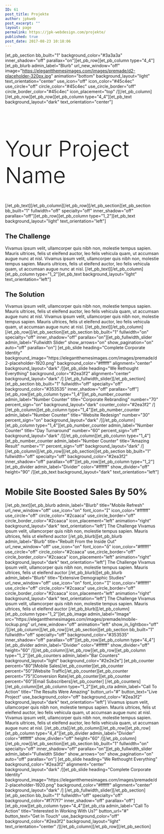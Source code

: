 ```yaml
---
ID: 61
post_title: Projekte
author: jpkweb
post_excerpt: ""
layout: page
permalink: https://jpk-webdesign.com/projekte/
published: true
post_date: 2017-08-23 10:18:06
---
```

[et_pb_section bb_built="1" background_color="#3a3a3a" inner_shadow="off" parallax="on"][et_pb_row][et_pb_column type="4_4"][et_pb_blurb admin_label="Blurb" url_new_window="off" image="https://elegantthemesimages.com/images/premade/d2-placeholder-320px.jpg" animation="bottom" background_layout="light" text_orientation="center" use_icon="off" icon_color="#45c4ec" use_circle="off" circle_color="#45c4ec" use_circle_border="off" circle_border_color="#45c4ec" icon_placement="top" /][/et_pb_column][/et_pb_row][et_pb_row][et_pb_column type="4_4"][et_pb_text background_layout="dark" text_orientation="center"]
<h1 style="font-size: 72px; font-weight: 300;">Your Project Name</h1>
[/et_pb_text][/et_pb_column][/et_pb_row][/et_pb_section][et_pb_section bb_built="1" fullwidth="off" specialty="off" inner_shadow="off" parallax="off"][et_pb_row][et_pb_column type="1_2"][et_pb_text background_layout="light" text_orientation="left"]
<h2>The Challenge</h2>
Vivamus ipsum velit, ullamcorper quis nibh non, molestie tempus sapien. Mauris ultrices, felis ut eleifend auctor, leo felis vehicula quam, ut accumsan augue nunc at nisl. Vivamus ipsum velit, ullamcorper quis nibh non, molestie tempus sapien. Mauris ultrices, felis ut eleifend auctor, leo felis vehicula quam, ut accumsan augue nunc at nisl. [/et_pb_text][/et_pb_column][et_pb_column type="1_2"][et_pb_text background_layout="light" text_orientation="left"]
<h2>The Solution</h2>
Vivamus ipsum velit, ullamcorper quis nibh non, molestie tempus sapien. Mauris ultrices, felis ut eleifend auctor, leo felis vehicula quam, ut accumsan augue nunc at nisl. Vivamus ipsum velit, ullamcorper quis nibh non, molestie tempus sapien. Mauris ultrices, felis ut eleifend auctor, leo felis vehicula quam, ut accumsan augue nunc at nisl. [/et_pb_text][/et_pb_column][/et_pb_row][/et_pb_section][et_pb_section bb_built="1" fullwidth="on" specialty="off" inner_shadow="off" parallax="on"][et_pb_fullwidth_slider admin_label="Fullwidth Slider" show_arrows="on" show_pagination="on" auto="off" parallax="on"] [et_pb_slide heading="Complete Corporate Identity" background_image="https://elegantthemesimages.com/images/premade/d2-placeholder-1920.png" background_color="#ffffff" alignment="center" background_layout="dark" /][et_pb_slide heading="We Rethought Everything" background_color="#2ea3f2" alignment="center" background_layout="dark" /] [/et_pb_fullwidth_slider][/et_pb_section][et_pb_section bb_built="1" fullwidth="off" specialty="off" background_color="#353535" inner_shadow="off" parallax="off"][et_pb_row][et_pb_column type="1_4"][et_pb_number_counter admin_label="Number Counter" title="Corporate Rebranding" number="70" percent_sign="on" background_layout="dark" counter_color="#2ea3f2" /][/et_pb_column][et_pb_column type="1_4"][et_pb_number_counter admin_label="Number Counter" title="Website Redesign" number="30" percent_sign="on" background_layout="dark" /][/et_pb_column][et_pb_column type="1_4"][et_pb_number_counter admin_label="Number Counter" title="Day Turnaround" number="60" percent_sign="off" background_layout="dark" /][/et_pb_column][et_pb_column type="1_4"][et_pb_number_counter admin_label="Number Counter" title="Amazing Result" number="1" percent_sign="off" background_layout="dark" /][/et_pb_column][/et_pb_row][/et_pb_section][et_pb_section bb_built="1" fullwidth="off" specialty="off" background_color="#2ea3f2" inner_shadow="off" parallax="off"][et_pb_row][et_pb_column type="1_2"][et_pb_divider admin_label="Divider" color="#ffffff" show_divider="off" height="90" /][et_pb_text background_layout="dark" text_orientation="left"]
<h1>Mobile Site Boosted Sales By 50%</h1>
[/et_pb_text][et_pb_blurb admin_label="Blurb" title="Mobile Refresh" url_new_window="off" use_icon="on" font_icon="" icon_color="#ffffff" use_circle="off" circle_color="#2caaca" use_circle_border="off" circle_border_color="#2caaca" icon_placement="left" animation="right" background_layout="dark" text_orientation="left"] The Challenge Vivamus ipsum velit, ullamcorper quis nibh non, molestie tempus sapien. Mauris ultrices, felis ut eleifend auctor [/et_pb_blurb][et_pb_blurb admin_label="Blurb" title="Rebuilt From the Inside Out" url_new_window="off" use_icon="on" font_icon="" icon_color="#ffffff" use_circle="off" circle_color="#2caaca" use_circle_border="off" circle_border_color="#2caaca" icon_placement="left" animation="right" background_layout="dark" text_orientation="left"] The Challenge Vivamus ipsum velit, ullamcorper quis nibh non, molestie tempus sapien. Mauris ultrices, felis ut eleifend auctor [/et_pb_blurb][et_pb_blurb admin_label="Blurb" title="Extensive Demographic Studies" url_new_window="off" use_icon="on" font_icon="" icon_color="#ffffff" use_circle="off" circle_color="#2caaca" use_circle_border="off" circle_border_color="#2caaca" icon_placement="left" animation="right" background_layout="dark" text_orientation="left"] The Challenge Vivamus ipsum velit, ullamcorper quis nibh non, molestie tempus sapien. Mauris ultrices, felis ut eleifend auctor [/et_pb_blurb][/et_pb_column][et_pb_column type="1_2"][et_pb_image admin_label="Image" src="https://elegantthemesimages.com/images/premade/mobile-lockup.png" url_new_window="off" animation="left" show_in_lightbox="off" /][/et_pb_column][/et_pb_row][/et_pb_section][et_pb_section bb_built="1" fullwidth="off" specialty="off" background_color="#353535" inner_shadow="off" parallax="off"][et_pb_row][et_pb_column type="4_4"][et_pb_divider admin_label="Divider" color="#ffffff" show_divider="off" height="60" /][/et_pb_column][/et_pb_row][et_pb_row][et_pb_column type="1_2"][et_pb_counters admin_label="Bar Counters" background_layout="light" background_color="#2e2e2e"] [et_pb_counter percent="80"]Mobile Sales[/et_pb_counter][et_pb_counter percent="50"]Website Traffic[/et_pb_counter][et_pb_counter percent="75"]Conversion Rate[/et_pb_counter][et_pb_counter percent="60"]Email Subscribers[/et_pb_counter] [/et_pb_counters][/et_pb_column][et_pb_column type="1_2"][et_pb_cta admin_label="Call To Action" title="The Results Were Amazing" button_url="#" button_text="Live Project" use_background_color="off" background_color="#2ea3f2" background_layout="dark" text_orientation="left"] Vivamus ipsum velit, ullamcorper quis nibh non, molestie tempus sapien. Mauris ultrices, felis ut eleifend auctor, leo felis vehicula quam, ut accumsan augue nunc at nisl. Vivamus ipsum velit, ullamcorper quis nibh non, molestie tempus sapien. Mauris ultrices, felis ut eleifend auctor, leo felis vehicula quam, ut accumsan augue nunc at nisl. [/et_pb_cta][/et_pb_column][/et_pb_row][et_pb_row][et_pb_column type="4_4"][et_pb_divider admin_label="Divider" color="#ffffff" show_divider="off" height="60" /][/et_pb_column][/et_pb_row][/et_pb_section][et_pb_section bb_built="1" fullwidth="on" specialty="off" inner_shadow="off" parallax="on"][et_pb_fullwidth_slider admin_label="Fullwidth Slider" show_arrows="on" show_pagination="on" auto="off" parallax="on"] [et_pb_slide heading="We Rethought Everything" background_color="#2ea3f2" alignment="center" background_layout="dark" /][et_pb_slide heading="Complete Corporate Identity" background_image="https://elegantthemesimages.com/images/premade/d2-placeholder-1920.png" background_color="#ffffff" alignment="center" background_layout="dark" /] [/et_pb_fullwidth_slider][/et_pb_section][et_pb_section bb_built="1" fullwidth="off" specialty="off" background_color="#f7f7f7" inner_shadow="off" parallax="off"][et_pb_row][et_pb_column type="4_4"][et_pb_cta admin_label="Call To Action" title="Interested In Working With Us?" button_url="#" button_text="Get In Touch" use_background_color="off" background_color="#2ea3f2" background_layout="light" text_orientation="center" /][/et_pb_column][/et_pb_row][/et_pb_section]